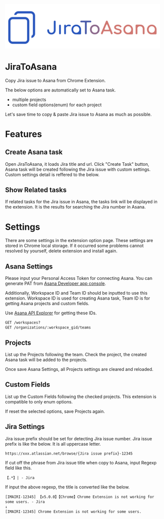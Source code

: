 <div align="center">
  <img src="images/logo.png" width="600">
</div>

# JiraToAsana

Copy Jira issue to Asana from Chrome Extension.

The below options are automatically set to Asana task.

- multiple projects
- custom field options(enum) for each project

Let's save time to copy & paste Jira issue to Asana as much as possible.

# Features

## Create Asana task

Open JiraToAsana, it loads Jira title and url. Click "Create Task" button, Asana task will be created following the Jira issue with custom settings. Custom settings detail is reffered to the below.

## Show Related tasks

If related tasks for the Jira issue in Asana, the tasks link will be displayed in the extension. It is the results for searching the Jira number in Asana.


# Settings

There are some settings in the extension option page. These settings are stored in Chrome local storage. If it occurred some problems cannot resolved by yourself, delete extension and install again.

## Asana Settings

Please input your Personal Access Token for connecting Asana. You can generate PAT from [Asana Developer app console](https://app.asana.com/0/my-apps).

Additionally, Workspace ID and Team ID should be inputted to use this extension. Workspace ID is used for creating Asana task, Team ID is for getting Asana projects and custom fields.

Use [Asana API Explorer](https://developers.asana.com/explorer) for getting these IDs.

```
GET /workspaces?
GET /organizations/:workspace_gid/teams
```

## Projects

List up the Projects following the team. Check the project, the created Asana task will be added to the projects.

Once save Asana Settings, all Projects settings are cleared and reloaded.

## Custom Fields

List up the Custom Fields following the checked projects. This extension is compatible to only enum options.

If reset the selected options, save Projects again.

## Jira Settings

Jira issue prefix should be set for detecting Jira issue number. Jira issue prefix is like the below. It is all uppercase letter.

```
https://xxx.atlassian.net/browse/{Jira issue prefix}-12345
```

If cut off the phrase from Jira issue title when copy to Asana, input Regexp field like this.

```
【.*】| - Jira
```

If input the above regexp, the title is converted like the below.

```
[IMAIRI-12345] 【v5.0.0】【Chrome】Chrome Extension is not working for some users. - Jira
↓
[IMAIRI-12345] Chrome Extension is not working for some users.
```
